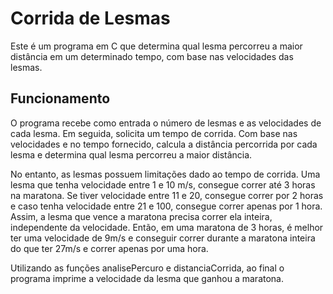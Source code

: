 # Corrida de Lesmas

Este é um programa em C que determina qual lesma percorreu a maior distância em um determinado tempo, com base nas velocidades das lesmas.


## Funcionamento

O programa recebe como entrada o número de lesmas e as velocidades de cada lesma. Em seguida, solicita um tempo de corrida. 
Com base nas velocidades e no tempo fornecido, calcula a distância percorrida por cada lesma e determina qual lesma percorreu a maior distância. 

No entanto, as lesmas possuem limitações dado ao tempo de corrida.
Uma lesma que tenha velocidade entre 1 e 10 m/s, consegue correr até 3 horas na maratona.
Se tiver velocidade entre 11 e 20, consegue correr por 2 horas e caso tenha velocidade entre 21 e 100,
consegue correr apenas por 1 hora.
Assim, a lesma que vence a maratona precisa correr ela inteira, independente da velocidade. Então, em uma maratona de 3 horas,
é melhor ter uma velocidade de 9m/s e conseguir  correr durante a maratona inteira do que ter 27m/s e correr apenas por uma hora.

Utilizando as funções analisePercuro e distanciaCorrida, ao final o programa imprime a velocidade da lesma que ganhou a maratona.
